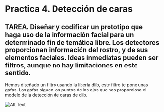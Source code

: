 # Practica 4. Detección de caras

## TAREA. Diseñar y codificar un prototipo que haga uso de la información facial para un determinado fin de temática libre. Los detectores proporcionan información del rostro, y de sus elementos faciales. Ideas inmediatas pueden ser filtros, aunque no hay limitaciones en este sentido.

Hemos diseñado un filtro usando la libería dlib, este filtro te pone unas gafas. Las gafas siguen los puntos de los ojos que nos proporciona el modelo de la detección de caras de dlib.

![Alt Text](test.gif)